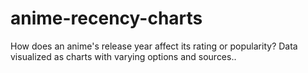 # anime-recency-charts
How does an anime's release year affect its rating or popularity? Data visualized as charts with varying options and sources..
